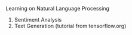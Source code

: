 Learning on Natural Language Processing
1. Sentiment Analysis
2. Text Generation (tutorial from tensorflow.org)

